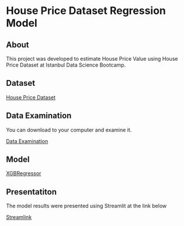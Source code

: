 # House Price Dataset Regression Model

## About
This project was developed to estimate House Price Value using House Price Dataset at Istanbul Data Science Bootcamp.

## Dataset
[House Price Dataset](https://www.kaggle.com/datasets/lespin/house-prices-dataset)

## Data Examination
You can download to your computer and examine it.

[Data Examination](Data_Profiling_v1.html)

## Model
[XGBRegressor](https://machinelearningmastery.com/xgboost-for-regression/)

## Presentatiton
The model results were presented using Streamlit at the link below

[Streamlink]()
